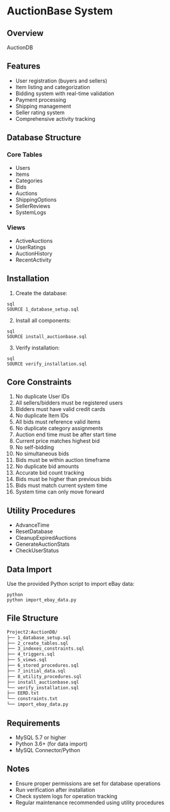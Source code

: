 # AuctionBase System

## Overview
AuctionDB

## Features
- User registration (buyers and sellers)
- Item listing and categorization
- Bidding system with real-time validation
- Payment processing
- Shipping management
- Seller rating system
- Comprehensive activity tracking

## Database Structure

### Core Tables
- Users
- Items
- Categories
- Bids
- Auctions
- ShippingOptions
- SellerReviews
- SystemLogs

### Views
- ActiveAuctions
- UserRatings
- AuctionHistory
- RecentActivity

## Installation

1. Create the database:
```
sql
SOURCE 1_database_setup.sql
```
2. Install all components:
```
sql
SOURCE install_auctionbase.sql
```
3. Verify installation:
```
sql
SOURCE verify_installation.sql
```

## Core Constraints
1. No duplicate User IDs
2. All sellers/bidders must be registered users
3. Bidders must have valid credit cards
4. No duplicate Item IDs
5. All bids must reference valid items
6. No duplicate category assignments
7. Auction end time must be after start time
8. Current price matches highest bid
9. No self-bidding
10. No simultaneous bids
11. Bids must be within auction timeframe
12. No duplicate bid amounts
13. Accurate bid count tracking
14. Bids must be higher than previous bids
15. Bids must match current system time
16. System time can only move forward

## Utility Procedures
- AdvanceTime
- ResetDatabase
- CleanupExpiredAuctions
- GenerateAuctionStats
- CheckUserStatus

## Data Import
Use the provided Python script to import eBay data:
```
python
python import_ebay_data.py
```

## File Structure
```bash
Project2:AuctionDB/
├── 1_database_setup.sql
├── 2_create_tables.sql
├── 3_indexes_constraints.sql
├── 4_triggers.sql
├── 5_views.sql
├── 6_stored_procedures.sql
├── 7_initial_data.sql
├── 8_utility_procedures.sql
├── install_auctionbase.sql
└── verify_installation.sql
├── EERD.txt
└── constraints.txt
└── import_ebay_data.py
```
## Requirements
- MySQL 5.7 or higher
- Python 3.6+ (for data import)
- MySQL Connector/Python

## Notes
- Ensure proper permissions are set for database operations
- Run verification after installation
- Check system logs for operation tracking
- Regular maintenance recommended using utility procedures
